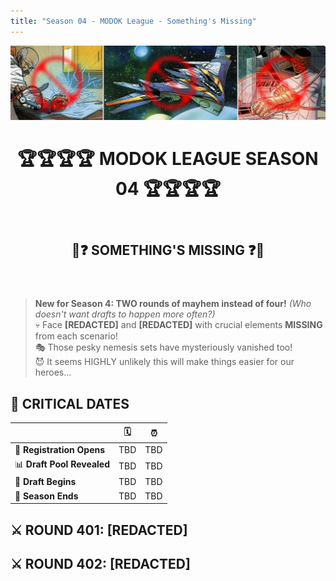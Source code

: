 ```yaml
---
title: "Season 04 - MODOK League - Something's Missing"
---
```


![Season 04 Banner](s4banner.png)

<div align="center"><header><h1>🏆🏆🏆🏆 MODOK LEAGUE SEASON 04 🏆🏆🏆🏆</h1></header></div>  
 
<div align="center"><header><h2>🚫❓ SOMETHING'S MISSING ❓🚫</h2></header></div>

> **New for Season 4: TWO rounds of mayhem instead of four!** *(Who doesn't want drafts to happen more often?)*
> <br>💀 Face **[REDACTED]** and **[REDACTED]** with crucial elements **MISSING** from each scenario!
> <br>🎭 Those pesky nemesis sets have mysteriously vanished too!
> <br>😈 It seems HIGHLY unlikely this will make things easier for our heroes...

## 📅 **CRITICAL DATES** 

|  | 🗓️ | ⏰|
|--------------|-------------|-------------|
| 🚫 **Registration Opens** | TBD | TBD |
| 📊 **Draft Pool Revealed** | TBD | TBD |
| 🚦 **Draft Begins** | TBD | TBD |
| 🏁 **Season Ends** | TBD | TBD |

## ⚔️ **ROUND 401: [REDACTED]**

## ⚔️ **ROUND 402: [REDACTED]**
